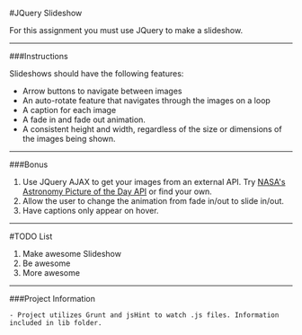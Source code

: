 #JQuery Slideshow

For this assignment you must use JQuery to make a slideshow.

------

###Instructions

Slideshows should have the following features:

 - Arrow buttons to navigate between images
 - An auto-rotate feature that navigates through the images on a loop
 - A caption for each image
 - A fade in and fade out animation.
 - A consistent height and width, regardless of the size or dimensions of the images being shown.

------

###Bonus
1. Use JQuery AJAX to get your images from an external API. Try [NASA's Astronomy Picture of the Day API](https://api.nasa.gov/api.html#apod) or find your own.
2. Allow the user to change the animation from fade in/out to slide in/out.
3. Have captions only appear on hover.

------

#TODO List
1. Make awesome Slideshow
2. Be awesome
3. More awesome

------

###Project Information

    - Project utilizes Grunt and jsHint to watch .js files. Information included in lib folder.
